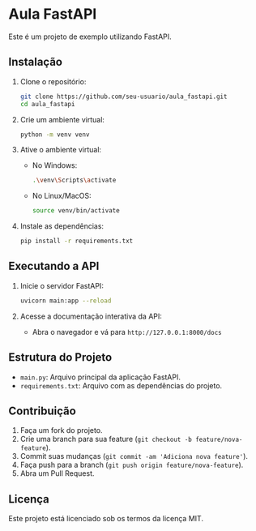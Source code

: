 # Aula FastAPI

Este é um projeto de exemplo utilizando FastAPI.

## Instalação

1. Clone o repositório:
    ```bash
    git clone https://github.com/seu-usuario/aula_fastapi.git
    cd aula_fastapi
    ```

2. Crie um ambiente virtual:
    ```bash
    python -m venv venv
    ```

3. Ative o ambiente virtual:
    - No Windows:
        ```bash
        .\venv\Scripts\activate
        ```
    - No Linux/MacOS:
        ```bash
        source venv/bin/activate
        ```

4. Instale as dependências:
    ```bash
    pip install -r requirements.txt
    ```

## Executando a API

1. Inicie o servidor FastAPI:
    ```bash
    uvicorn main:app --reload
    ```

2. Acesse a documentação interativa da API:
    - Abra o navegador e vá para `http://127.0.0.1:8000/docs`

## Estrutura do Projeto

- `main.py`: Arquivo principal da aplicação FastAPI.
- `requirements.txt`: Arquivo com as dependências do projeto.

## Contribuição

1. Faça um fork do projeto.
2. Crie uma branch para sua feature (`git checkout -b feature/nova-feature`).
3. Commit suas mudanças (`git commit -am 'Adiciona nova feature'`).
4. Faça push para a branch (`git push origin feature/nova-feature`).
5. Abra um Pull Request.

## Licença

Este projeto está licenciado sob os termos da licença MIT.